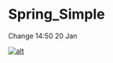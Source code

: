 Spring_Simple
=============
Change 14:50 20 Jan

[![alt](https://codenvy-stg.com/factory/resources/factory-white.png)](https://codenvy-stg.com/ide-resources/share/project/ashmaraiev/Spting)
